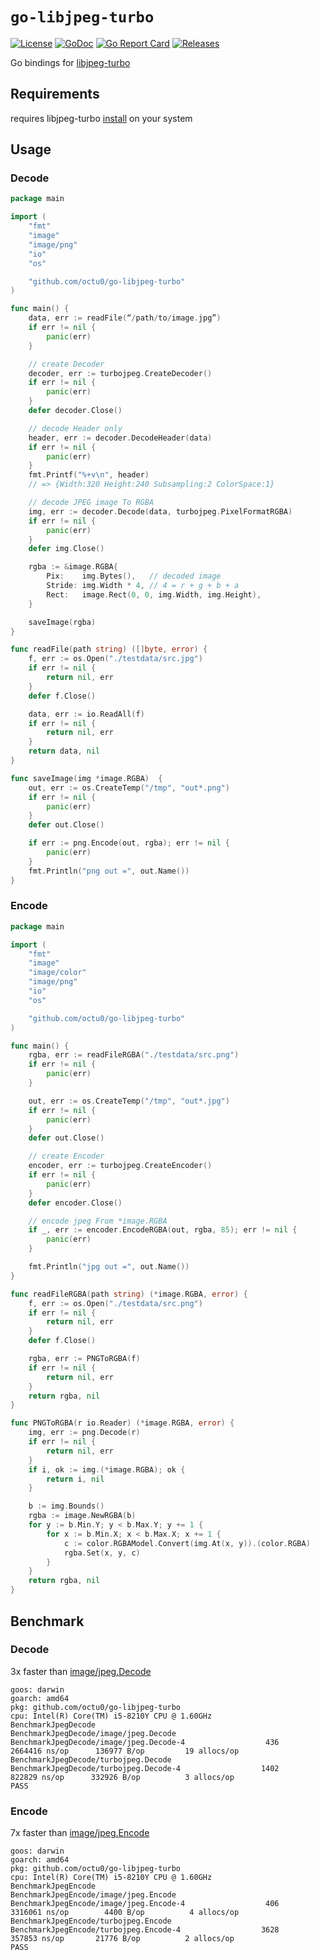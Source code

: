 # `go-libjpeg-turbo`

[![License](https://img.shields.io/github/license/octu0/go-libjpeg-turbo)](https://github.com/octu0/go-libjpeg-turbo/blob/master/LICENSE)
[![GoDoc](https://godoc.org/github.com/octu0/go-libjpeg-turbo?status.svg)](https://godoc.org/github.com/octu0/go-libjpeg-turbo)
[![Go Report Card](https://goreportcard.com/badge/github.com/octu0/go-libjpeg-turbo)](https://goreportcard.com/report/github.com/octu0/go-libjpeg-turbo)
[![Releases](https://img.shields.io/github/v/release/octu0/go-libjpeg-turbo)](https://github.com/octu0/go-libjpeg-turbo/releases)

Go bindings for [libjpeg-turbo](https://github.com/libjpeg-turbo/libjpeg-turbo)  

## Requirements

requires libjpeg-turbo [install](https://github.com/libjpeg-turbo/libjpeg-turbo) on your system

## Usage

### Decode

```go
package main

import (
	"fmt"
	"image"
	"image/png"
	"io"
	"os"

	"github.com/octu0/go-libjpeg-turbo"
)

func main() {
	data, err := readFile(“/path/to/image.jpg”)
	if err != nil {
		panic(err)
	}

	// create Decoder
	decoder, err := turbojpeg.CreateDecoder()
	if err != nil {
		panic(err)
	}
	defer decoder.Close()

	// decode Header only
	header, err := decoder.DecodeHeader(data)
	if err != nil {
		panic(err)
	}
	fmt.Printf("%+v\n", header)
	// => {Width:320 Height:240 Subsampling:2 ColorSpace:1}

	// decode JPEG image To RGBA
	img, err := decoder.Decode(data, turbojpeg.PixelFormatRGBA)
	if err != nil {
		panic(err)
	}
	defer img.Close()

	rgba := &image.RGBA{
		Pix:    img.Bytes(),   // decoded image
		Stride: img.Width * 4, // 4 = r + g + b + a
		Rect:   image.Rect(0, 0, img.Width, img.Height),
	}

	saveImage(rgba)
}

func readFile(path string) ([]byte, error) {
	f, err := os.Open("./testdata/src.jpg")
	if err != nil {
		return nil, err
	}
	defer f.Close()

	data, err := io.ReadAll(f)
	if err != nil {
		return nil, err
	}
	return data, nil
}

func saveImage(img *image.RGBA)  {
	out, err := os.CreateTemp("/tmp", "out*.png")
	if err != nil {
		panic(err)
	}
	defer out.Close()

	if err := png.Encode(out, rgba); err != nil {
		panic(err)
	}
	fmt.Println("png out =", out.Name())
}
```

### Encode

```go
package main

import (
	"fmt"
	"image"
	"image/color"
	"image/png"
	"io"
	"os"

	"github.com/octu0/go-libjpeg-turbo"
)

func main() {
	rgba, err := readFileRGBA("./testdata/src.png")
	if err != nil {
		panic(err)
	}

	out, err := os.CreateTemp("/tmp", "out*.jpg")
	if err != nil {
		panic(err)
	}
	defer out.Close()

	// create Encoder
	encoder, err := turbojpeg.CreateEncoder()
	if err != nil {
		panic(err)
	}
	defer encoder.Close()

	// encode jpeg From *image.RGBA
	if _, err := encoder.EncodeRGBA(out, rgba, 85); err != nil {
		panic(err)
	}

	fmt.Println("jpg out =", out.Name())
}

func readFileRGBA(path string) (*image.RGBA, error) {
	f, err := os.Open("./testdata/src.png")
	if err != nil {
		return nil, err
	}
	defer f.Close()

	rgba, err := PNGToRGBA(f)
	if err != nil {
		return nil, err
	}
	return rgba, nil
}

func PNGToRGBA(r io.Reader) (*image.RGBA, error) {
	img, err := png.Decode(r)
	if err != nil {
		return nil, err
	}
	if i, ok := img.(*image.RGBA); ok {
		return i, nil
	}

	b := img.Bounds()
	rgba := image.NewRGBA(b)
	for y := b.Min.Y; y < b.Max.Y; y += 1 {
		for x := b.Min.X; x < b.Max.X; x += 1 {
			c := color.RGBAModel.Convert(img.At(x, y)).(color.RGBA)
			rgba.Set(x, y, c)
		}
	}
	return rgba, nil
}
```

## Benchmark

### Decode

3x faster than [image/jpeg.Decode](https://pkg.go.dev/image/jpeg#Decode)

```
goos: darwin
goarch: amd64
pkg: github.com/octu0/go-libjpeg-turbo
cpu: Intel(R) Core(TM) i5-8210Y CPU @ 1.60GHz
BenchmarkJpegDecode
BenchmarkJpegDecode/image/jpeg.Decode
BenchmarkJpegDecode/image/jpeg.Decode-4         	     436	   2664416 ns/op	  136977 B/op	      19 allocs/op
BenchmarkJpegDecode/turbojpeg.Decode
BenchmarkJpegDecode/turbojpeg.Decode-4          	    1402	    822829 ns/op	  332926 B/op	       3 allocs/op
PASS
```

### Encode

7x faster than [image/jpeg.Encode](https://pkg.go.dev/image/jpeg#Encode)

```
goos: darwin
goarch: amd64
pkg: github.com/octu0/go-libjpeg-turbo
cpu: Intel(R) Core(TM) i5-8210Y CPU @ 1.60GHz
BenchmarkJpegEncode
BenchmarkJpegEncode/image/jpeg.Encode
BenchmarkJpegEncode/image/jpeg.Encode-4         	     406	   3316061 ns/op	    4400 B/op	       4 allocs/op
BenchmarkJpegEncode/turbojpeg.Encode
BenchmarkJpegEncode/turbojpeg.Encode-4          	    3628	    357853 ns/op	   21776 B/op	       2 allocs/op
PASS
```
